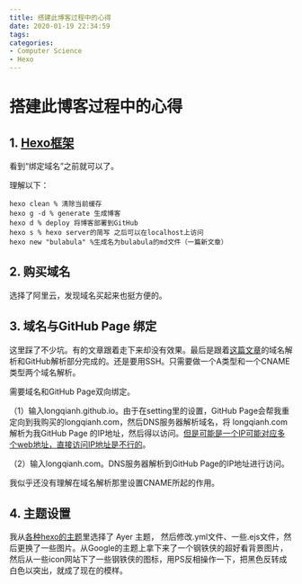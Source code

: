 ```yaml
---
title: 搭建此博客过程中的心得
date: 2020-01-19 22:34:59
tags:
categories:
- Computer Science
- Hexo
---
```


# 搭建此博客过程中的心得

## 1. [Hexo框架](https://zhuanlan.zhihu.com/p/26625249)

看到“绑定域名”之前就可以了。

理解以下：

```php+HTML
hexo clean % 清除当前缓存
hexo g -d % generate 生成博客
hexo d % deploy 将博客部署到GitHub
hexo s % hexo server的简写 之后可以在localhost上访问
hexo new "bulabula" %生成名为bulabula的md文件（一篇新文章）
```



## 2. 购买域名

选择了阿里云，发现域名买起来也挺方便的。



## 3. 域名与GitHub Page 绑定

这里踩了不少坑。有的文章跟着走下来却没有效果。最后是跟着[这篇文章](https://cloud.tencent.com/developer/article/1037114)的域名解析和GitHub解析部分完成的。还是要用SSH。只需要做一个A类型和一个CNAME类型两个域名解析。

需要域名和GitHub Page双向绑定。

（1）输入longqianh.github.io。由于在setting里的设置，GitHub Page会帮我重定向到我购买的longqianh.com，然后DNS服务器解析域名，将 longqianh.com 解析为我GitHub Page 的IP地址，然后得以访问。[但是可能是一个IP可能对应多个web地址，直接访问IP地址是不行的](https://blog.csdn.net/gui951753/article/details/83070180)。

（2）输入longqianh.com。DNS服务器解析到GitHub Page的IP地址进行访问。



我似乎还没有理解在域名解析那里设置CNAME所起的作用。







## 4. 主题设置

我从[各种hexo的主题](https://hexo.io/themes/)里选择了 Ayer 主题， 然后修改.yml文件、一些.ejs文件，然后更换了一些图片。从Google的主题上拿下来了一个钢铁侠的超好看背景图片，然后从一些icon网站下了一些钢铁侠的图标，用PS反相操作一下，把黑色反转成白色以突出，就成了现在的模样。